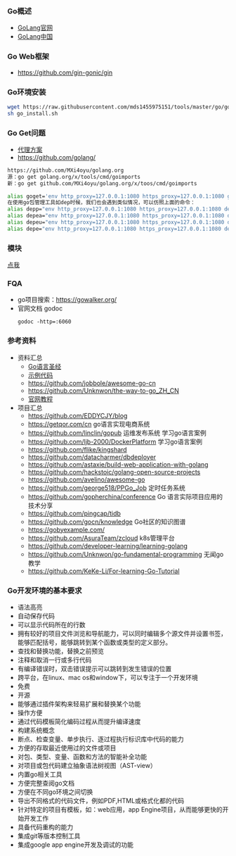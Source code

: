 ###
### Go概述
- [GoLang官网](https://golang.org/)
- [GoLang中国](https://www.golangtc.com/)

### Go Web框架
- https://github.com/gin-gonic/gin
### Go环境安装
``` bash
wget https://raw.githubusercontent.com/mds1455975151/tools/master/go/go_install.sh
sh go_install.sh
```
### Go Get问题
- [代理方案](https://blog.csdn.net/wdy_yx/article/details/53045084)
- https://github.com/golang/

``` bash
https://github.com/MXi4oyu/golang.org
源：go get golang.org/x/tools/cmd/goimports
新：go get github.com/MXi4oyu/golang.org/x/toos/cmd/goimports

alias goget='env http_proxy=127.0.0.1:1080 https_proxy=127.0.0.1:1080 go get -v -u'
在使用go包管理工具如dep时候，我们也会遇到类似情况，可以仿照上面的命令：
alias depp="env http_proxy=127.0.0.1:1080 https_proxy=127.0.0.1:1080 dep prune -v"
alias depea="env http_proxy=127.0.0.1:1080 https_proxy=127.0.0.1:1080 dep ensure -add -v"
alias depeu="env http_proxy=127.0.0.1:1080 https_proxy=127.0.0.1:1080 dep ensure -update -v"
alias depe="env http_proxy=127.0.0.1:1080 https_proxy=127.0.0.1:1080 dep ensure -v"
```

### 模块
[点我](https://github.com/mds1455975151/tools/blob/master/go/packages_list.md)

### FQA
- go项目搜索：https://gowalker.org/
- 官网文档 godoc
  ```
  godoc -http=:6060
  ```

### 参考资料
- 资料汇总
  - [Go语言圣经](https://books.studygolang.com/gopl-zh/index.html)
  - [示例代码](github.com/adonovan/gopl.io/)
  - https://github.com/jobbole/awesome-go-cn
  - https://github.com/Unknwon/the-way-to-go_ZH_CN
  - [官网教程](https://tour.go-zh.org/welcome/1)
- 项目汇总
  - https://github.com/EDDYCJY/blog
  - https://getqor.com/cn go语言实现电商系统
  - https://github.com/linclin/gopub 运维发布系统 学习go语言案例
  - https://github.com/ljb-2000/DockerPlatform  学习go语言案例
  - https://github.com/flike/kingshard
  - https://github.com/datacharmer/dbdeployer
  - https://github.com/astaxie/build-web-application-with-golang
  - https://github.com/hackstoic/golang-open-source-projects
  - https://github.com/avelino/awesome-go
  - https://github.com/george518/PPGo_Job 定时任务系统
  - https://github.com/gopherchina/conference Go 语言实际项目应用的技术分享
  - https://github.com/pingcap/tidb
  - https://github.com/gocn/knowledge Go社区的知识图谱
  - https://gobyexample.com/
  - https://github.com/AsuraTeam/zcloud k8s管理平台
  - https://github.com/developer-learning/learning-golang 
  - https://github.com/Unknwon/go-fundamental-programming 无闻go教学
  - https://github.com/KeKe-Li/For-learning-Go-Tutorial
### Go开发环境的基本要求
- 语法高亮
- 自动保存代码
- 可以显示代码所在的行数
- 拥有较好的项目文件浏览和导航能力，可以同时编辑多个源文件并设置书签，能够匹配括号，能够跳转到某个函数或类型的定义部分。
- 查找和替换功能，替换之前预览
- 注释和取消一行或多行代码
- 有编译错误时，双击错误提示可以跳转到发生错误的位置
- 跨平台，在linux、mac os和window下，可以专注于一个开发环境
- 免费
- 开源
- 能够通过插件架构来轻易扩展和替换某个功能
- 操作方便
- 通过代码模板简化编码过程从而提升编译速度
- 构建系统概念
- 断点、检查变量、单步执行、逐过程执行标识库中代码的能力
- 方便的存取最近使用过的文件或项目
- 对包、类型、变量、函数和方法的智能补全功能
- 对项目或包代码建立抽象语法树视图（AST-view）
- 内置go相关工具
- 方便完整查阅go文档
- 方便在不同go环境之间切换
- 导出不同格式的代码文件，例如PDF,HTML或格式化都的代码
- 针对特定的项目有模板，如：web应用，app Engine项目，从而能够更快的开始开发工作
- 具备代码重构的能力
- 集成git等版本控制工具
- 集成google app engine开发及调试的功能
